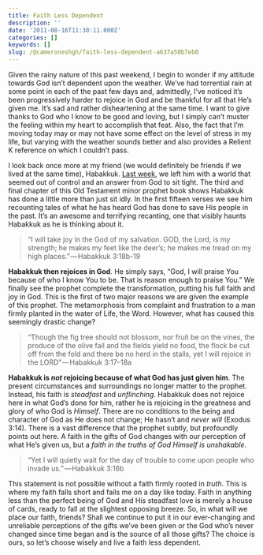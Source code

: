 ```yaml
---
title: Faith Less Dependent
description: ''
date: '2011-08-16T11:30:11.000Z'
categories: []
keywords: []
slug: /@cameroneshgh/faith-less-dependent-a637a58b7eb0
---
```


Given the rainy nature of this past weekend, I begin to wonder if my attitude towards God isn’t dependent upon the weather. We’ve had torrential rain at some point in each of the past few days and, admittedly, I’ve noticed it’s been progressively harder to rejoice in God and be thankful for all that He’s given me. It’s sad and rather disheartening at the same time. I want to give thanks to God who I know to be good and loving, but I simply can’t muster the feeling within my heart to accomplish that feat. Also, the fact that I’m moving today may or may not have some effect on the level of stress in my life, but varying with the weather sounds better and also provides a Relient K reference on which I couldn’t pass.

I look back once more at my friend (we would definitely be friends if we lived at the same time), Habakkuk. [Last week](http://104.193.143.57/~waywar13/ce/2011/08/09/out-of-control/), we left him with a world that seemed out of control and an answer from God to sit tight. The third and final chapter of this Old Testament minor prophet book shows Habakkuk has done a little more than just sit idly. In the first fifteen verses we see him recounting tales of what he has heard God has done to save His people in the past. It’s an awesome and terrifying recanting, one that visibly haunts Habakkuk as he is thinking about it.

> “I will take joy in the God of my salvation. GOD, the Lord, is my strength; he makes my feet like the deer’s; he makes me tread on my high places.” — Habakkuk 3:18b-19

**Habakkuk then rejoices in God**. He simply says, “God, I will praise You because of who I know You to be. That is reason enough to praise You.” We finally see the prophet complete the transformation, putting his full faith and joy in God. This is the first of two major reasons we are given the example of this prophet. The metamorphosis from complaint and frustration to a man firmly planted in the water of Life, the Word. However, what has caused this seemingly drastic change?

> “Though the fig tree should not blossom, nor fruit be on the vines, the produce of the olive fail and the fields yield no food, the flock be cut off from the fold and there be no herd in the stalls, yet I will rejoice in the LORD” — Habakkuk 3:17–18a

**Habakkuk is _not_ rejoicing because of what God has just given him**. The present circumstances and surroundings no longer matter to the prophet. Instead, his faith is _steadfast_ and _unflinching_. Habakkuk does not rejoice here in what God’s done for him, rather he is rejoicing in the greatness and glory of who God is _Himself_. There are no conditions to the being and character of God as He does not change; He hasn’t and _never will_ (Exodus 3:14). There is a vast difference that the prophet subtly, but profoundly points out here. A faith in the gifts of God changes with our perception of what He’s given us, but a _faith in the truths of God Himself is unshakable_.

> “Yet I will quietly wait for the day of trouble to come upon people who invade us.” — Habakkuk 3:16b

This statement is not possible without a faith firmly rooted in _truth_. This is where my faith falls short and fails me on a day like today. Faith in anything less than the perfect being of God and His steadfast love is merely a house of cards, ready to fall at the slightest opposing breeze. So, in what will we place our faith, friends? Shall we continue to put it in our ever-changing and unreliable perceptions of the gifts we’ve been given or the God who’s never changed since time began and is the source of all those gifts? The choice is ours, so let’s choose wisely and live a faith less dependent.